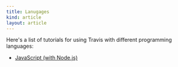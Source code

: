 ```yaml
---
title: Lanugages
kind: article
layout: article
---
```


Here's a list of tutorials for using Travis with different programming
languages:

* [JavaScript (with Node.js)](/docs/user/languages/javascript-with-nodejs)
